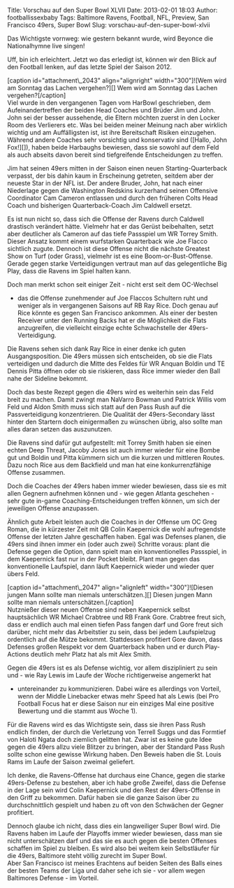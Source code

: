 Title: Vorschau auf den Super Bowl XLVII
Date: 2013-02-01 18:03
Author: footballissexbaby
Tags: Baltimore Ravens, Football, NFL, Preview, San Francisco 49ers, Super Bowl
Slug: vorschau-auf-den-super-bowl-xlvii

Das Wichtigste vornweg: wie gestern bekannt wurde, wird Beyonce die
Nationalhymne live singen!

Uff, bin ich erleichtert. Jetzt wo das erledigt ist, können wir den
Blick auf den Football lenken, auf das letzte Spiel der Saison 2012.

<div>
[caption id="attachment\_2043" align="alignright" width="300"]![Wem wird
am Sonntag das Lachen vergehen?][] Wem wird am Sonntag das Lachen
vergehen?[/caption]

</div>
Viel wurde in den vergangenen Tagen vom HarBowl geschrieben, dem
Aufeinandertreffen der beiden Head Coaches und Brüder Jim und John. John
sei der besser aussehende, die Eltern möchten zuerst in den Locker Room
des Verlierers etc. Was bei beiden meiner Meinung nach aber wirklich
wichtig und am Auffälligsten ist, ist ihre Bereitschaft Risiken
einzugehen. Während andere Coaches sehr vorsichtig und konservativ sind
([Hallo, John Fox!][]), haben beide Harbaughs bewiesen, dass sie sowohl
auf dem Feld als auch abseits davon bereit sind tiefgreifende
Entscheidungen zu treffen.

Jim hat seinen 49ers mitten in der Saison einen neuen
Starting-Quarterback verpasst, der bis dahin kaum in Erscheinung
getreten, seitdem aber der neueste Star in der NFL ist. Der andere
Bruder, John, hat nach einer Niederlage gegen die Washington Redskins
kurzerhand seinen Offensive Coordinator Cam Cameron entlassen und durch
den früheren Colts Head Coach und bisherigen Quarterback-Coach Jim
Caldwell ersetzt.

Es ist nun nicht so, dass sich die Offense der Ravens durch Caldwell
drastisch verändert hätte. Vielmehr hat er das Gerüst beibehalten, setzt
aber deutlicher als Cameron auf das tiefe Passspiel um WR Torrey Smith.
Dieser Ansatz kommt einem wurfstarken Quarterback wie Joe Flacco
sichtlich zugute. Dennoch ist diese Offense nicht die nächste Greatest
Show on Turf (oder Grass), vielmehr ist es eine Boom-or-Bust-Offense.
Gerade gegen starke Verteidigungen vertraut man auf das gelegentliche
Big Play, dass die Ravens im Spiel halten kann.

Doch man merkt schon seit einiger Zeit - nicht erst seit dem OC-Wechsel
- das die Offense zunehmender auf Joe Flaccos Schultern ruht und weniger
als in vergangenen Saisons auf RB Ray Rice. Doch genau auf Rice könnte
es gegen San Francisco ankommen. Als einer der besten Receiver unter den
Running Backs hat er die Möglichkeit die Flats anzugreifen, die
vielleicht einzige echte Schwachstelle der 49ers-Verteidigung.

Die Ravens sehen sich dank Ray Rice in einer denke ich guten
Ausgangsposition. Die 49ers müssen sich entscheiden, ob sie die Flats
verteidigen und dadurch die Mitte des Feldes für WR Anquan Boldin und TE
Dennis Pitta öffnen oder ob sie riskieren, dass Rice immer wieder den
Ball nahe der Sideline bekommt.

Doch das beste Rezept gegen die 49ers wird es weiterhin sein das Feld
breit zu machen. Damit zwingt man NaVarro Bowman und Patrick Willis vom
Feld und Aldon Smith muss sich statt auf den Pass Rush auf die
Passverteidigung konzentrieren. Die Qualität der 49ers-Secondary lässt
hinter den Startern doch einigermaßen zu wünschen übrig, also sollte man
alles daran setzen das auszunutzen.

Die Ravens sind dafür gut aufgestellt: mit Torrey Smith haben sie einen
echten Deep Threat, Jacoby Jones ist auch immer wieder für eine Bombe
gut und Boldin und Pitta kümmern sich um die kurzen und mittleren
Routes. Dazu noch Rice aus dem Backfield und man hat eine
konkurrenzfähige Offense zusammen.

Doch die Coaches der 49ers haben immer wieder bewiesen, dass sie es mit
allen Gegnern aufnehmen können und - wie gegen Atlanta geschehen - sehr
gute in-game Coaching-Entscheidungen treffen können, um sich der
jeweiligen Offense anzupassen.

Ähnlich gute Arbeit leisten auch die Coaches in der Offense um OC Greg
Roman, die in kürzester Zeit mit QB Colin Kaepernick die wohl
aufregendste Offense der letzten Jahre geschaffen haben. Egal was
Defenses planen, die 49ers sind ihnen immer ein (oder auch zwei)
Schritte voraus: plant die Defense gegen die Option, dann spielt man ein
konventionelles Passspiel, in dem Kaepernick fast nur in der Pocket
bleibt. Plant man gegen das konventionelle Laufspiel, dann läuft
Kaepernick wieder und wieder quer übers Feld.

<div>
[caption id="attachment\_2047" align="alignleft" width="300"]![Diesen
jungen Mann sollte man niemals unterschätzen.][] Diesen jungen Mann
sollte man niemals unterschätzen.[/caption]

</div>
Nutznießer dieser neuen Offense sind neben Kaepernick selbst
hauptsächlich WR Michael Crabtree und RB Frank Gore. Crabtree freut
sich, dass er endlich auch mal einen tiefen Pass fangen darf und Gore
freut sich darüber, nicht mehr das Arbeitstier zu sein, dass bei jedem
Laufspielzug ordentlich auf die Mütze bekommt. Stattdessen profitiert
Gore davon, dass Defenses großen Respekt vor dem Quarterback haben und
er durch Play-Actions deutlich mehr Platz hat als mit Alex Smith.

Gegen die 49ers ist es als Defense wichtig, vor allem diszipliniert zu
sein und - wie Ray Lewis im Laufe der Woche richtigerweise angemerkt hat
- untereinander zu kommunizieren. Dabei wäre es allerdings von Vorteil,
wenn der Middle Linebacker etwas mehr Speed hat als Lewis (bei Pro
Football Focus hat er diese Saison nur ein einziges Mal eine positive
Bewertung und die stammt aus Woche 1).

Für die Ravens wird es das Wichtigste sein, dass sie ihren Pass Rush
endlich finden, der durch die Verletzung von Terrell Suggs und das
Formtief von Haloti Ngata doch ziemlich gelitten hat. Zwar ist es keine
gute Idee gegen die 49ers allzu viele Blitzer zu bringen, aber der
Standard Pass Rush sollte schon eine gewisse Wirkung haben. Den Beweis
haben die St. Louis Rams im Laufe der Saison zweimal geliefert.

Ich denke, die Ravens-Offense hat durchaus eine Chance, gegen die starke
49ers-Defense zu bestehen, aber ich habe große Zweifel, dass die Defense
in der Lage sein wird Colin Kaepernick und den Rest der 49ers-Offense in
den Griff zu bekommen. Dafür haben sie die ganze Saison über zu
durchschnittlich gespielt und haben zu oft von den Schwächen der Gegner
profitiert.

Dennoch glaube ich nicht, dass dies ein langweiliger Super Bowl wird.
Die Ravens haben im Laufe der Playoffs immer wieder bewiesen, dass man
sie nicht unterschätzen darf und das sie es auch gegen die besten
Offenses schaffen im Spiel zu bleiben. Es wird also bei weitem kein
Selbstläufer für die 49ers, Baltimore steht völlig zurecht im Super
Bowl.  
Aber San Francisco ist meines Erachtens auf beiden Seiten des Balls
eines der besten Teams der Liga und daher sehe ich sie - vor allem wegen
Baltimores Defense - im Vorteil.

  [Wem wird am Sonntag das Lachen vergehen?]: http://footballissexbaby.de/wp-content/uploads/2013/02/jim_john_harbaugh_superbowl_640-300x171.jpg
  [Hallo, John Fox!]: http://footballissexbaby.de/2013/01/john-fox-und-die-mutlosigkeit/
    "John Fox und die Mutlosigkeit"
  [Diesen jungen Mann sollte man niemals unterschätzen.]: http://footballissexbaby.de/wp-content/uploads/2013/02/gore-300x225.jpg
